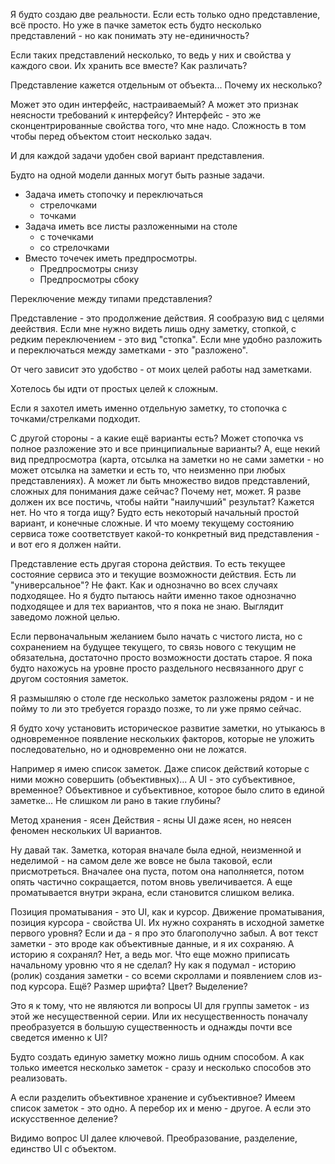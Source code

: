 Я будто создаю две реальности. Если есть только одно представление, всё просто. Но уже в пачке заметок есть будто несколько представлений - но как понимать эту не-единичность?

Если таких представлений несколько, то ведь у них и свойства у каждого свои. Их хранить все вместе? Как различать?

Представление кажется отдельным от объекта... Почему их несколько?

Может это один интерфейс, настраиваемый? А может это признак неясности требований к интерфейсу? Интерфейс - это же сконцентрированные свойства того, что мне надо. Сложность в том чтобы перед объектом стоит несколько задач.

И для каждой задачи удобен свой вариант представления.

Будто на одной модели данных могут быть разные задачи.

- Задача иметь стопочку и переключаться
  - стрелочками
  - точками
- Задача иметь все листы разложенными на столе
  - с точечками
  - со стрелочками
- Вместо точечек иметь предпросмотры.
  - Предпросмотры снизу
  - Предпросмотры сбоку

Переключение между типами представления?

Представление - это продолжение действия. Я сообразую вид с целями деействия. Если мне нужно видеть лишь одну заметку, стопкой, с редким переключением - это вид "стопка". Если мне удобно разложить и переключаться между заметками - это "разложено".

От чего зависит это удобство - от моих целей работы над заметками.

Хотелось бы идти от простых целей к сложным.

Если я захотел иметь именно отдельную заметку, то стопочка с точками/стрелками подходит.

С другой стороны - а какие ещё варианты есть? Может стопочка vs полное разложение это и все принципиальные варианты? А, еще некий вид предпросмотра (карта, отсылка на заметки но не сами заметки - но может отсылка на заметки и есть то, что неизменно при любых представлениях). А может ли быть множество видов представлений, сложных для понимания даже сейчас? Почему нет, может. Я разве должен их все постичь, чтобы найти "наилучший" результат? Кажется нет. Но что я тогда ищу? Будто есть некоторый начальный простой вариант, и конечные сложные. И что моему текущему состоянию сервиса тоже соответствует какой-то конкретный вид представления - и вот его я должен найти.

Представление есть другая сторона действия. То есть текущее состояние сервиса это и текущие возможности действия. Есть ли "универсальное"? Не факт. Как и однозначно во всех случаях подходящее. Но я будто пытаюсь найти именно такое однозначно подходящее и для тех вариантов, что я пока не знаю. Выглядит заведомо ложной целью.

Если первоначальным желанием было начать с чистого листа, но с сохранением на будущее текущего, то связь нового с текущим не обязательна, достаточно просто возможности достать старое. Я пока будто нахожусь на уровне просто раздельного несвязанного друг с другом состояния заметок.

Я размышляю о столе где несколько заметок разложены рядом - и не пойму то ли это требуется гораздо позже, то ли уже прямо сейчас.

Я будто хочу установить историческое развитие заметки, но утыкаюсь в одновременное появление нескольких факторов, которые не уложить последовательно, но и одновременно они не ложатся.

Например я имею список заметок. Даже список действий которые с ними можно совершить (объективных)... А UI - это субъективное, временное? Объективное и субъективное, которое было слито в единой заметке... Не слишком ли рано в такие глубины?

Метод хранения - ясен
Действия - ясны
UI даже ясен, но неясен феномен нескольких UI вариантов.

Ну давай так. Заметка, которая вначале была едной, неизменной и неделимой - на самом деле же вовсе не была таковой, если присмотреться. Вначалее она пуста, потом она наполняется, потом опять частично сокращается, потом вновь увеличивается. А еще проматывается внутри экрана, если становится слишком велика.

Позиция проматывания - это UI, как и курсор. Движение проматывания, позиция курсора - свойства UI. Их нужно сохранять в исходной заметке первого уровня? Если и да - я про это благополучно забыл. А вот текст заметки - это вроде как объективные данные, и я их сохраняю. А историю я сохранял? Нет, а ведь мог. Что еще можно приписать начальному уровню что я не сделал? Ну как я подумал - историю (ролик) создания заметки - со всеми скроллами и появлением слов из-под курсора. Ещё? Размер шрифта? Цвет? Выделение?

Это я к тому, что не являются ли вопросы UI для группы заметок - из этой же несущественной серии. Или их несущественность поначалу преобразуется в большую существенность и однажды почти все сведется именно к UI?

Будто создать единую заметку можно лишь одним способом. А как только имеется несколько заметок - сразу и несколько способов это реализовать.

А если разделить объективное хранение и субъективное? Имеем список заметок - это одно. А перебор их и меню - другое. А если это искусственное деление?

Видимо вопрос UI далее ключевой. Преобразование, разделение, единство UI с объектом.
